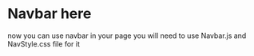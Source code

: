 # Navbar here

now you can use navbar in your page 
you will need to use Navbar.js and NavStyle.css file for it

